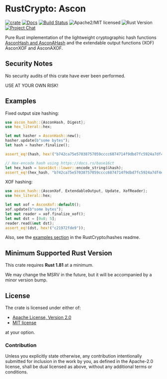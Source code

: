 # RustCrypto: Ascon

[![crate][crate-image]][crate-link]
[![Docs][docs-image]][docs-link]
[![Build Status][build-image]][build-link]
![Apache2/MIT licensed][license-image]
![Rust Version][rustc-image]
[![Project Chat][chat-image]][chat-link]

Pure Rust implementation of the lightweight cryptographic hash functions
[AsconHash and AsconAHash][1] and the extendable output functions (XOF) AsconXOF
and AsconAXOF.

## Security Notes

No security audits of this crate have ever been performed.

USE AT YOUR OWN RISK!

## Examples
Fixed output size hashing:
```rust
use ascon_hash::{AsconHash, Digest};
use hex_literal::hex;

let mut hasher = AsconHash::new();
hasher.update(b"some bytes");
let hash = hasher.finalize();

assert_eq!(hash, hex!("b742ca75e57038757059cccc6874714f9dbd7fc5924a7df4e316594fd1426ca8"));

// Hex-encode hash using https://docs.rs/base16ct
let hex_hash = base16ct::lower::encode_string(&hash);
assert_eq!(hex_hash, "b742ca75e57038757059cccc6874714f9dbd7fc5924a7df4e316594fd1426ca8");
```

XOF hashing:
```rust
use ascon_hash::{AsconXof, ExtendableOutput, Update, XofReader};
use hex_literal::hex;

let mut xof = AsconXof::default();
xof.update(b"some bytes");
let mut reader = xof.finalize_xof();
let mut dst = [0u8; 5];
reader.read(&mut dst);
assert_eq!(dst, hex!("c21972fde9"));
```

Also, see the [examples section] in the RustCrypto/hashes readme.

## Minimum Supported Rust Version

This crate requires **Rust 1.81** at a minimum.

We may change the MSRV in the future, but it will be accompanied by a minor
version bump.

## License

The crate is licensed under either of:

* [Apache License, Version 2.0](http://www.apache.org/licenses/LICENSE-2.0)
* [MIT license](http://opensource.org/licenses/MIT)

at your option.

### Contribution

Unless you explicitly state otherwise, any contribution intentionally submitted
for inclusion in the work by you, as defined in the Apache-2.0 license, shall be
dual licensed as above, without any additional terms or conditions.

[//]: # (badges)

[crate-image]: https://img.shields.io/crates/v/ascon-hash.svg
[crate-link]: https://crates.io/crates/ascon-hash
[docs-image]: https://docs.rs/ascon-hash/badge.svg
[docs-link]: https://docs.rs/ascon-hash/
[license-image]: https://img.shields.io/badge/license-Apache2.0/MIT-blue.svg
[rustc-image]: https://img.shields.io/badge/rustc-1.81+-blue.svg
[chat-image]: https://img.shields.io/badge/zulip-join_chat-blue.svg
[chat-link]: https://rustcrypto.zulipchat.com/#narrow/stream/260041-hashes
[build-image]: https://github.com/RustCrypto/hashes/workflows/ascon-hash/badge.svg?branch=master
[build-link]: https://github.com/RustCrypto/hashes/actions?query=workflow%3Aascon-hash

[//]: # (general links)

[1]: https://ascon.iaik.tugraz.at
[examples section]: https://github.com/RustCrypto/hashes#Examples
